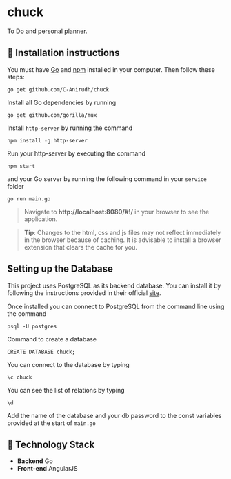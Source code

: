 # chuck
To Do and personal planner.

## :minidisc: Installation instructions
You must have [Go](https://golang.org/) and [npm](https://www.npmjs.com/) installed in your computer. Then follow these steps:

```
go get github.com/C-Anirudh/chuck
```

Install all Go dependencies by running
```
go get github.com/gorilla/mux
```
Install `http-server` by running the command
```
npm install -g http-server
```

Run your http-server by executing the command 
```
npm start
```
and your Go server by running the following command in your `service` folder
```
go run main.go
```

> Navigate to **http://localhost:8080/#!/** in your browser to see the application.

> **Tip**: Changes to the html, css and js files may not reflect immediately in the browser because of caching. It is advisable to install a browser extension that clears the cache for you.

## Setting up the Database
This project uses PostgreSQL as its backend database. You can install it by following the instructions provided in their official [site](https://www.postgresql.org/download/).

Once installed you can connect to PostgreSQL from the command line using the command
```
psql -U postgres
```

Command to create a database
```
CREATE DATABASE chuck;
```

You can connect to the database by typing
```
\c chuck
```

You can see the list of relations by typing
```
\d
```

Add the name of the database and your db password to the const variables provided at the start of `main.go`



## :wrench: Technology Stack
* **Backend** Go
* **Front-end** AngularJS
